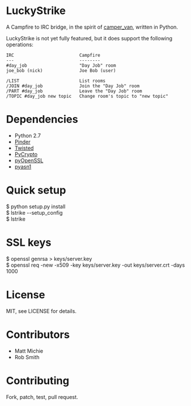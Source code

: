 LuckyStrike
===========

A Campfire to IRC bridge, in the spirit of [camper_van](https://github.com/zerowidth/camper_van),
written in Python.

LuckyStrike is not yet fully featured, but it does support the following
operations:

    IRC                         Campfire
    ---                         --------
    #day_job                    "Day Job" room
    joe_bob (nick)              Joe Bob (user)

    /LIST                       List rooms
    /JOIN #day_job              Join the "Day Job" room
    /PART #day_job              Leave the "Day Job" room
    /TOPIC #day_job new topic   Change room's topic to "new topic"

Dependencies
============

  * Python 2.7
  * [Pinder](https://github.com/rhymes/pinder)
  * [Twisted](https://twistedmatrix.com/trac/)
  * [PyCrypto](https://www.dlitz.net/software/pycrypto/)
  * [pyOpenSSL](https://github.com/pyca/pyopenssl)
  * [pyasn1](http://pyasn1.sourceforge.net/)


Quick setup
===========

$ python setup.py install  
$ lstrike --setup_config  
$ lstrike

SSL keys
========

$ openssl genrsa > keys/server.key  
$ openssl req -new -x509 -key keys/server.key -out keys/server.crt -days 1000  

License
========

MIT, see LICENSE for details.

Contributors
============
  * Matt Michie
  * Rob Smith

Contributing
============

Fork, patch, test, pull request.

